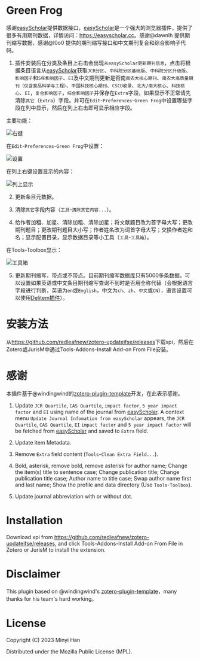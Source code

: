 # Green Frog

感谢[easyScholar](https://easyscholar.cc)提供数据接口，[easyScholar](https://easyscholar.cc)是一个强大的浏览器插件，提供了很多有用期刊数据，详情访问：<https://easyscholar.cc>。感谢@dawnlh 提供期刊缩写数据，感谢@l0o0 提供的期刊缩写接口和中文期刊复合和综合影响子代码。


1. 插件安装后在分类及条目上右击会出现`从easyScholar更新期刊信息`，点击将根据条目语言从[easyScholar](https://easyscholar.cc)获取`JCR分区`、`中科院分区基础版`、`中科院分区升级版`、`影响因子`和`5年影响因子`、`EI`及中文期刊更新是否南`南农大核心期刊`、`南农大高质量期刊（仅含食品科学与工程）`、`中国科技核心期刊`、`CSCD收录`、`北大/南大核心`、`科技核心`、`EI`，`复合影响因子`，`综合影响因子`并保存在`Extra`字段，如果显示不正常请先清除`其它`（`Extra`）字段。并可在`Edit`-`Preferences`-`Green Frog`中设置哪些字段在列中显示，然后在列上右击即可显示相应字段。

主要功能：

![右键](./img/contextmenu.png "右键菜单显示")

在`Edit`-`Preferences`-`Green Frog`中设置：

![设置](./img/preferences.png "插件设置")

在列上右键设置显示的内容：

![列上显示](./img/extracolumn.png "在列中显示")

2. 更新条目元数据。

3. 清除`其它`字段内容（`工具`-`清除其它内容...`）。

4. 给作者加粗、加星、清除加粗、清除加星；将文献题目改为首字母大写；更改期刊题目；更改期刊题目大小写；作者姓名改为词首字母大写；交换作者姓和名；显示配置目录，显示数据目录等小工具（`工具`-`工具箱`）。

在Tools-Toolbox显示：

![工具箱](./img/toolbox.png "工具箱")

5. 更新期刊缩写，带点或不带点。目前期刊缩写数据库只有5000多条数据，可以设置如果英语或中文条目期刊缩写查询不到时是否用全称代替（会根据语言字段进行判断，英语为`en`或`English`，中文为`ch`、`zh`、`中文`或`CN`），语言设置可以使用[Delitem插件](https://github.com/redleafnew/delitemwithatt)）。

# 安装方法

从<https://github.com/redleafnew/zotero-updateifse/releases>下载xpi，然后在Zotero或JurisM中通过Tools-Addons-Install Add-on From File安装。

# 感谢

本插件基于@windingwind的[zotero-plugin-template](https://github.com/windingwind/zotero-plugin-template)开发，在此表示感谢。

1. Update `JCR Quartile`, `CAS Quartile`, `impact factor`,  `5 year impact factor` and `EI` using name of the journal from [easyScholar](https://easyscholar.cc). A context menu `Update Journal Infomation from easyScholar` appears, the  `JCR Quartile`, `CAS Quartile`, `EI` `impact factor` and `5 year impact factor` will be fetched from [easyScholar](https://easyscholar.cc) and  saved to `Extra` field.


2. Update item Metadata.

3. Remove `Extra` field content (`Tools`-`Clean Extra Field...`).

4. Bold, asterisk, remove bold, remove asterisk for author name; Change the item(s) title to sentence case; Change publication title; Change publication title case; Author name to title case; Swap author name first and last name; Show the profile and data directory (Use `Tools`-`Toolbox`).

5. Update journal abbreviation with or without dot.


# Installation
Download xpi from <https://github.com/redleafnew/zotero-updateifse/releases>, and click Tools-Addons-Install Add-on From File in Zotero or JurisM to install the extension.

# Disclaimer

This plugin based on @windingwind's [zotero-plugin-template](https://github.com/windingwind/zotero-plugin-template)，many thanks for his team's hard working。

# License

Copyright (C) 2023 Minyi Han

Distributed under the Mozilla Public License (MPL).
